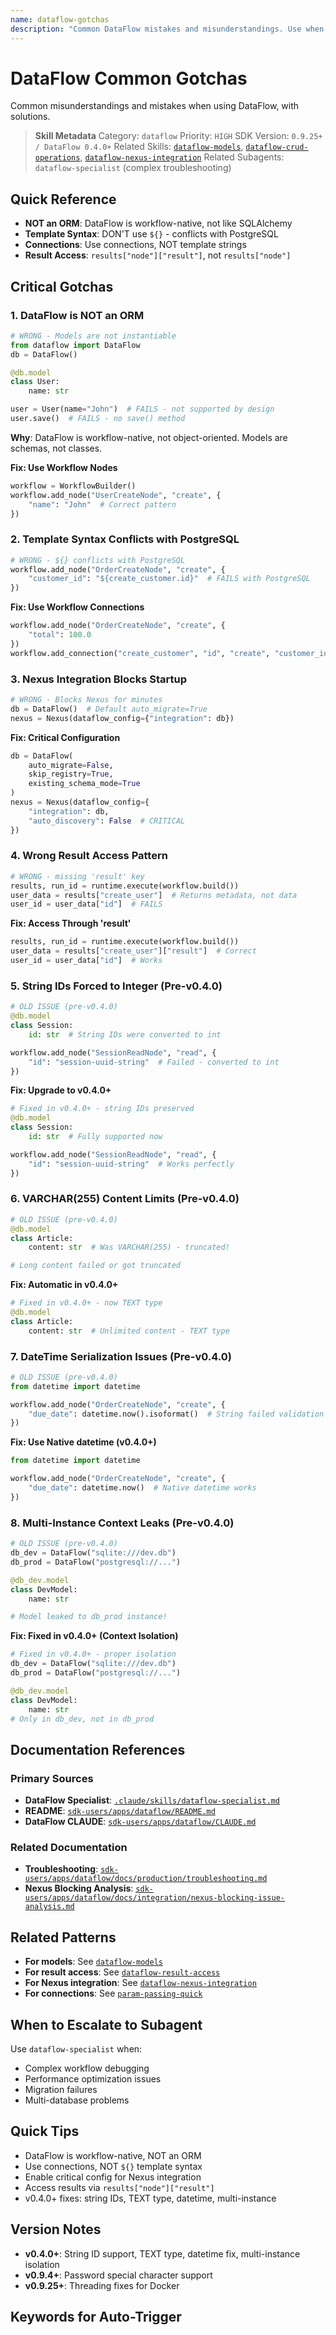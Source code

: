```yaml
---
name: dataflow-gotchas
description: "Common DataFlow mistakes and misunderstandings. Use when DataFlow issues, gotchas, common mistakes DataFlow, troubleshooting DataFlow, or DataFlow problems."
---
```


# DataFlow Common Gotchas

Common misunderstandings and mistakes when using DataFlow, with solutions.

> **Skill Metadata**
> Category: `dataflow`
> Priority: `HIGH`
> SDK Version: `0.9.25+ / DataFlow 0.4.0+`
> Related Skills: [`dataflow-models`](#), [`dataflow-crud-operations`](#), [`dataflow-nexus-integration`](#)
> Related Subagents: `dataflow-specialist` (complex troubleshooting)

## Quick Reference

- **NOT an ORM**: DataFlow is workflow-native, not like SQLAlchemy
- **Template Syntax**: DON'T use `${}` - conflicts with PostgreSQL
- **Connections**: Use connections, NOT template strings
- **Result Access**: `results["node"]["result"]`, not `results["node"]`

## Critical Gotchas

### 1. DataFlow is NOT an ORM

```python
# WRONG - Models are not instantiable
from dataflow import DataFlow
db = DataFlow()

@db.model
class User:
    name: str

user = User(name="John")  # FAILS - not supported by design
user.save()  # FAILS - no save() method
```

**Why**: DataFlow is workflow-native, not object-oriented. Models are schemas, not classes.

**Fix: Use Workflow Nodes**
```python
workflow = WorkflowBuilder()
workflow.add_node("UserCreateNode", "create", {
    "name": "John"  # Correct pattern
})
```

### 2. Template Syntax Conflicts with PostgreSQL

```python
# WRONG - ${} conflicts with PostgreSQL
workflow.add_node("OrderCreateNode", "create", {
    "customer_id": "${create_customer.id}"  # FAILS with PostgreSQL
})
```

**Fix: Use Workflow Connections**
```python
workflow.add_node("OrderCreateNode", "create", {
    "total": 100.0
})
workflow.add_connection("create_customer", "id", "create", "customer_id")
```

### 3. Nexus Integration Blocks Startup

```python
# WRONG - Blocks Nexus for minutes
db = DataFlow()  # Default auto_migrate=True
nexus = Nexus(dataflow_config={"integration": db})
```

**Fix: Critical Configuration**
```python
db = DataFlow(
    auto_migrate=False,
    skip_registry=True,
    existing_schema_mode=True
)
nexus = Nexus(dataflow_config={
    "integration": db,
    "auto_discovery": False  # CRITICAL
})
```

### 4. Wrong Result Access Pattern

```python
# WRONG - missing 'result' key
results, run_id = runtime.execute(workflow.build())
user_data = results["create_user"]  # Returns metadata, not data
user_id = user_data["id"]  # FAILS
```

**Fix: Access Through 'result'**
```python
results, run_id = runtime.execute(workflow.build())
user_data = results["create_user"]["result"]  # Correct
user_id = user_data["id"]  # Works
```

### 5. String IDs Forced to Integer (Pre-v0.4.0)

```python
# OLD ISSUE (pre-v0.4.0)
@db.model
class Session:
    id: str  # String IDs were converted to int

workflow.add_node("SessionReadNode", "read", {
    "id": "session-uuid-string"  # Failed - converted to int
})
```

**Fix: Upgrade to v0.4.0+**
```python
# Fixed in v0.4.0+ - string IDs preserved
@db.model
class Session:
    id: str  # Fully supported now

workflow.add_node("SessionReadNode", "read", {
    "id": "session-uuid-string"  # Works perfectly
})
```

### 6. VARCHAR(255) Content Limits (Pre-v0.4.0)

```python
# OLD ISSUE (pre-v0.4.0)
@db.model
class Article:
    content: str  # Was VARCHAR(255) - truncated!

# Long content failed or got truncated
```

**Fix: Automatic in v0.4.0+**
```python
# Fixed in v0.4.0+ - now TEXT type
@db.model
class Article:
    content: str  # Unlimited content - TEXT type
```

### 7. DateTime Serialization Issues (Pre-v0.4.0)

```python
# OLD ISSUE (pre-v0.4.0)
from datetime import datetime

workflow.add_node("OrderCreateNode", "create", {
    "due_date": datetime.now().isoformat()  # String failed validation
})
```

**Fix: Use Native datetime (v0.4.0+)**
```python
from datetime import datetime

workflow.add_node("OrderCreateNode", "create", {
    "due_date": datetime.now()  # Native datetime works
})
```

### 8. Multi-Instance Context Leaks (Pre-v0.4.0)

```python
# OLD ISSUE (pre-v0.4.0)
db_dev = DataFlow("sqlite:///dev.db")
db_prod = DataFlow("postgresql://...")

@db_dev.model
class DevModel:
    name: str

# Model leaked to db_prod instance!
```

**Fix: Fixed in v0.4.0+ (Context Isolation)**
```python
# Fixed in v0.4.0+ - proper isolation
db_dev = DataFlow("sqlite:///dev.db")
db_prod = DataFlow("postgresql://...")

@db_dev.model
class DevModel:
    name: str
# Only in db_dev, not in db_prod
```

## Documentation References

### Primary Sources
- **DataFlow Specialist**: [`.claude/skills/dataflow-specialist.md`](../../dataflow-specialist.md#L28-L72)
- **README**: [`sdk-users/apps/dataflow/README.md`](../../../../sdk-users/apps/dataflow/README.md)
- **DataFlow CLAUDE**: [`sdk-users/apps/dataflow/CLAUDE.md`](../../../../sdk-users/apps/dataflow/CLAUDE.md)

### Related Documentation
- **Troubleshooting**: [`sdk-users/apps/dataflow/docs/production/troubleshooting.md`](../../../../sdk-users/apps/dataflow/docs/production/troubleshooting.md)
- **Nexus Blocking Analysis**: [`sdk-users/apps/dataflow/docs/integration/nexus-blocking-issue-analysis.md`](../../../../sdk-users/apps/dataflow/docs/integration/nexus-blocking-issue-analysis.md)

## Related Patterns

- **For models**: See [`dataflow-models`](#)
- **For result access**: See [`dataflow-result-access`](#)
- **For Nexus integration**: See [`dataflow-nexus-integration`](#)
- **For connections**: See [`param-passing-quick`](#)

## When to Escalate to Subagent

Use `dataflow-specialist` when:
- Complex workflow debugging
- Performance optimization issues
- Migration failures
- Multi-database problems

## Quick Tips

- DataFlow is workflow-native, NOT an ORM
- Use connections, NOT `${}` template syntax
- Enable critical config for Nexus integration
- Access results via `results["node"]["result"]`
- v0.4.0+ fixes: string IDs, TEXT type, datetime, multi-instance

## Version Notes

- **v0.4.0+**: String ID support, TEXT type, datetime fix, multi-instance isolation
- **v0.9.4+**: Password special character support
- **v0.9.25+**: Threading fixes for Docker

## Keywords for Auto-Trigger

<!-- Trigger Keywords: DataFlow issues, gotchas, common mistakes DataFlow, troubleshooting DataFlow, DataFlow problems, DataFlow errors, not working, DataFlow bugs -->
